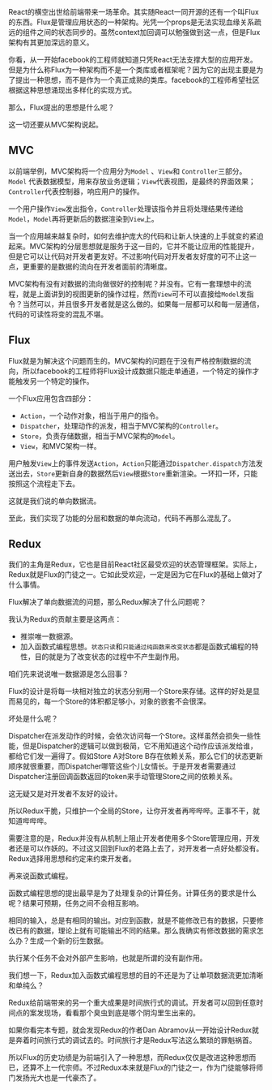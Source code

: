 React的横空出世给前端带来一场革命。其实随React一同开源的还有一个叫Flux的东西。Flux是管理应用状态的一种架构。光凭一个props是无法实现血缘关系疏远的组件之间的状态同步的。虽然context加回调可以勉强做到这一点，但是Flux架构有其更加深远的意义。

你看，从一开始facebook的工程师就知道只凭React无法支撑大型的应用开发。但是为什么称Flux为一种架构而不是一个类库或者框架呢？因为它的出现主要是为了提出一种思想，而不是作为一个真正成熟的类库。facebook的工程师希望社区根据这种思想涌现出多样化的实现方式。

那么，Flux提出的思想是什么呢？

这一切还要从MVC架构说起。

## MVC

以前端举例，MVC架构将一个应用分为`Model` 、`View`和 `Controller`三部分。`Model` 代表数据模型，用来存放业务逻辑；`View`代表视图，是最终的界面效果；`Controller`代表控制器，响应用户的操作。

一个用户操作`View`发出指令，`Controller`处理该指令并且将处理结果传递给`Model`，`Model`再将更新后的数据渲染到`View`上。

当一个应用越来越复杂时，如何去维护庞大的代码和让新人快速的上手就变的紧迫起来。MVC架构的分层思想就是服务于这一目的，它并不能让应用的性能提升，但是它可以让代码对开发者更友好。不过影响代码对开发者友好度的可不止这一点，更重要的是数据的流向在开发者面前的清晰度。

MVC架构有没有对数据的流向做很好的控制呢？并没有。它有一套理想中的流程，就是上面讲到的视图更新的操作过程，然而`View`可不可以直接给`Model`发指令？当然可以，并且很多开发者就是这么做的。如果每一层都可以和每一层通信，代码的可读性将变的混乱不堪。

## Flux

Flux就是为解决这个问题而生的。MVC架构的问题在于没有严格控制数据的流向，所以facebook的工程师将Flux设计成数据只能走单通道，一个特定的操作才能触发另一个特定的操作。

一个Flux应用包含四部分：

- `Action`，一个动作对象，相当于用户的指令。
- `Dispatcher`，处理动作的派发，相当于MVC架构的`Controller`。
- `Store`，负责存储数据，相当于MVC架构的`Model`。
- `View`，和MVC架构一样。

用户触发`View`上的事件发送`Action`，`Action`只能通过`Dispatcher.dispatch`方法发送出去，`Store`更新自身的数据然后`View`根据`Store`重新渲染。一环扣一环，只能按照这个流程走下去。

这就是我们说的单向数据流。

至此，我们实现了功能的分层和数据的单向流动，代码不再那么混乱了。

## Redux

我们的主角是Redux，它也是目前React社区最受欢迎的状态管理框架。实际上，Redux就是Flux的门徒之一。它如此受欢迎，一定是因为它在Flux的基础上做对了什么事情。

Flux解决了单向数据流的问题，那么Redux解决了什么问题呢？

我认为Redux的贡献主要是这两点：

- 推崇唯一数据源。
- 加入函数式编程思想。`状态只读`和`只能通过纯函数来改变状态`都是函数式编程的特性，目的就是为了改变状态的过程中不产生副作用。

咱们先来说说唯一数据源是怎么回事？

Flux的设计是将每一块相对独立的状态分别用一个Store来存储。这样的好处是显而易见的，每一个Store的体积都足够小，对象的嵌套不会很深。

坏处是什么呢？

Dispatcher在派发动作的时候，会依次访问每一个Store。这样虽然会损失一些性能，但是Dispatcher的逻辑可以做到极简，它不用知道这个动作应该派发给谁，都给它们发一遍得了。假如Store A对Store B存在依赖关系，那么它们的状态更新顺序就很重要，而Dispatcher哪管这些个儿女情长。于是开发者需要通过Dispatcher注册回调函数返回的token来手动管理Store之间的依赖关系。

这无疑又是对开发者不友好的设计。

所以Redux干脆，只维护一个全局的Store，让你开发者再哔哔哔。正事不干，就知道哔哔哔。

需要注意的是，Redux并没有从机制上阻止开发者使用多个Store管理应用，开发者还是可以作妖的。不过这又回到Flux的老路上去了，对开发者一点好处都没有。Redux选择用思想和约定来约束开发者。

再来说函数式编程。

函数式编程思想的提出最早是为了处理复杂的计算任务。计算任务的要求是什么呢？结果可预期，任务之间不会相互影响。

相同的输入，总是有相同的输出。对应到函数，就是不能修改已有的数据，只要修改已有的数据，理论上就有可能输出不同的结果。那么我确实有修改数据的需求怎么办？生成一个新的衍生数据。

执行某个任务不会对外部产生影响，也就是所谓的没有副作用。

我们想一下，Redux加入函数式编程思想的目的不还是为了让单项数据流更加清晰和单纯么？

Redux给前端带来的另一个重大成果是时间旅行式的调试。开发者可以回到任意时间点的案发现场，看看那个臭虫到底是哪个阴沟里生出来的。

如果你看完本专题，就会发现Redux的作者Dan Abramov从一开始设计Redux就是奔着时间旅行式的调试去的。时间旅行才是Redux写法这么繁琐的罪魁祸首。

所以Flux的历史功绩是为前端引入了一种思想，而Redux仅仅是改进这种思想而已，还算不上一代宗师。不过Redux本来就是Flux的门徒之一，作为门徒能够将师门发扬光大也是一代豪杰了。

